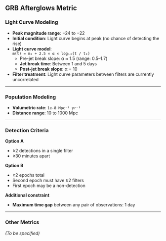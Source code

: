 ## GRB Afterglows Metric

### Light Curve Modeling

- **Peak magnitude range**: −24 to −22  
- **Initial condition**: Light curve begins at peak (no chance of detecting the rise)  
- **Light curve model**:  
  `m(t) = m₀ + 2.5 × α × log₁₀(t / t₀)`  
  - Pre-jet break slope: α ≈ 1.5 (range: 0.5–1.7)  
  - **Jet break time**: Between 1 and 5 days  
  - **Post-jet break slope**: α = 10  
- **Filter treatment**: Light curve parameters between filters are currently uncorrelated


---

### Population Modeling

- **Volumetric rate**: `1e-8 Mpc⁻³ yr⁻¹`  
- **Distance range**: 10 to 1000 Mpc

---

### Detection Criteria

**Option A**  
- ≥2 detections in a single filter  
- ≥30 minutes apart  

**Option B**  
- ≥2 epochs total  
- Second epoch must have ≥2 filters  
- First epoch may be a non-detection  

**Additional constraint**  
- **Maximum time gap** between any pair of observations: 1 day

---

### Other Metrics

_(To be specified)_
